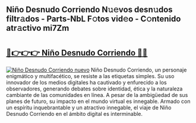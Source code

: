 ## Niño Desnudo Corriendo N𝚞𝚎vos desn𝚞dos filtr𝚊dos - Parts-NbL F𝚘tos vid𝚎o - C𝚘ntenido atr𝚊ctivo mi7Zm

# <h2><a href="http://mb54c5.tromn.icu/?c=Ni%c3%b1o+Desnudo+Corriendo">🔗👉👉👉 Niño Desnudo Corriendo 🔗🔗</a></h2>

[![Niño Desnudo Corriendo nuevo](https://i.imgur.com/pEAQMta.gif)](http://mb54c5.tromn.icu/?c=Ni%c3%b1o+Desnudo+Corriendo)
Niño Desnudo Corriendo, un personaje enigmático y multifacético, se resiste a las etiquetas simples. Su uso innovador de los medios digitales ha cautivado y enfurecido a los observadores, generando debates sobre identidad, ética y la naturaleza cambiante de las comunidades en línea. A pesar de la ambigüedad de sus planes de futuro, su impacto en el mundo virtual es innegable. Armado con un espíritu inquebrantable y un atractivo innegable, el viaje de Niño Desnudo Corriendo en el ámbito digital es interminable.
